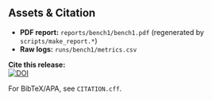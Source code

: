 ## Assets & Citation

- **PDF report:** `reports/bench1/bench1.pdf` (regenerated by `scripts/make_report.*`)
- **Raw logs:** `runs/bench1/metrics.csv`

**Cite this release:**  
[![DOI](https://zenodo.org/badge/DOI/10.5281/zenodo.16876744.svg)](https://doi.org/10.5281/zenodo.16876744)

For BibTeX/APA, see `CITATION.cff`.
